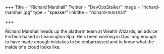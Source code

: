 +++
Title = "Richard Marshall"
Twitter = "DevOpsStalker"
image = "richard-marshall.jpg"
type = "speaker"
linktitle = "richard-marshall"

+++

Richard Marshall heads up the platform team at Wealth Wizards, an advice FinTech based in Leamington Spa. He's been working in Ops long enough to have made enough mistakes to be embarrassed and to know what the inside of a cloud looks like. 
